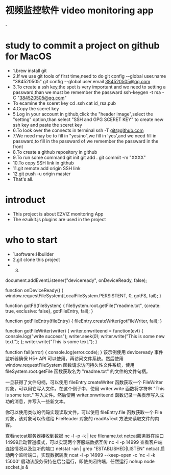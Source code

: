 # 视频监控软件 video monitoring app
-[](https://blog.csdn.net/bosaidongmomo/article/details/128092710)

# study to commit a project on github for MacOS
- 1.brew install git
- 2.If we use git tools of first time,need to do
	git config --global user.name "384520505"
	git config --global user.email 384520505@qq.com
- 3.To create a ssh key,the spet is very important and we need to setting a passward,than we must be remember the passward
	ssh-keygen -t rsa -C "384520505@qq.com"
- To ecamine the sceret key
	cd .ssh
	cat id_rsa.pub
- 4.Copy the sceret key
- 5.Log in your account in github,click the "header image",select the "setting" option,than select "SSH and GPG SCERET KEY" to create new ssh key and paste the sceret key 
- 6.To look over the connects in terminal
	ssh -T git@github.com
- 7.We need may be to fill in "yes/no",we fill in 'yes',and we need fill in passward,to fill in the passward of we remember the passward in the front
- 8.To create a github repository in github
- 9.To run some command
	git init
	git add .
	git commit -m "XXXX"
- 10.To copy SSH link in github
- 11.git remote add origin SSH link
- 12.git push -u origin master
- That's all.
	
# introduct
- This project is about EZVIZ monitoring App
- The ezuikit.js plugins are used in the project

# who to start
- 1.software:Hbuilder
- 2.git clone this project
- 3.


document.addEventListener("deviceready", onDeviceReady, false);

function onDeviceReady() {
  window.requestFileSystem(LocalFileSystem.PERSISTENT, 0, gotFS, fail);
}

function gotFS(fileSystem) {
  fileSystem.root.getFile("readme.txt", {create: true, exclusive: false}, gotFileEntry, fail);
}

function gotFileEntry(fileEntry) {
  fileEntry.createWriter(gotFileWriter, fail);
}

function gotFileWriter(writer) {
  writer.onwriteend = function(evt) {
    console.log("write success");
    writer.seek(0);
    writer.write("This is some new text.");
  };
  writer.write("This is some text.");
}

function fail(error) {
  console.log(error.code);
}
该示例使用 deviceready 事件监听器确保 H5+ API 可以使用，再访问文件系统。然后使用 window.requestFileSystem 函数请求访问持久性文件系统，使用 fileSystem.root.getFile 函数获取名为 "readme.txt" 的文件的文件句柄。

一旦获得了文件句柄，可以使用 fileEntry.createWriter 函数获取一个 FileWriter 对象，可以用它写入文件。在这个例子中，使用 writer.write 函数将字符串 "This is some text." 写入文件。然后使用 writer.onwriteend 函数记录一条表示写入成功的消息，并写入一些新文本。

你可以使用类似的代码实现读取文件。可以使用 fileEntry.file 函数获取一个 File 对象，该对象可以传递给 FileReader 对象的 readAsText 方法来读取文件的内容。


查看netcat服务器接收到数据
nc -l -p <port> -k | tee filename.txt
netcat服务器在端口14999启动管道模式，可以实现两个客服端数据互传
nc -l -p 14999
查看客户端连接情况以及监听的端口
netstat -an | grep "ESTABLISHED\|LISTEN"
netcat 启动两个监听端口，实现数据转发
ncat -l -p 14999 --keep-open -c 'nc -l -k 15000'
启动该服务保持在后台运行，即使关闭终端，任然运行
nohup node socket.js &

